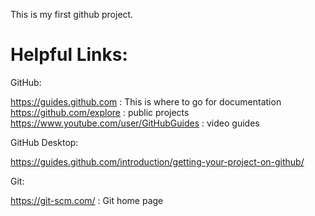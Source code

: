 This is my first github project.

Helpful Links:
==============



GitHub:

https://guides.github.com                               : This is where to go for documentation
https://github.com/explore                              : public projects
https://www.youtube.com/user/GitHubGuides               : video guides


GitHub Desktop:

https://guides.github.com/introduction/getting-your-project-on-github/

Git:

https://git-scm.com/           : Git home page


